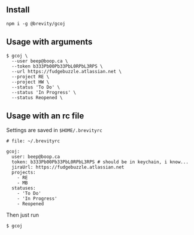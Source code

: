 ## Install

`npm i -g @brevity/gcoj`


## Usage with arguments

```
$ gcoj \
  --user beep@boop.ca \
  --token b333Pb00Pb33PbL0RPbL3RPS \
  --url https://fudgebuzzle.atlassian.net \
  --project RE \
  --project HW \
  --status 'To Do' \
  --status 'In Progress' \
  --status Reopened \
```

## Usage with an rc file

Settings are saved in `$HOME/.brevityrc`

```
# file: ~/.brevityrc

gcoj:
  user: beep@boop.ca
  token: b333Pb00Pb33PbL0RPbL3RPS # should be in keychain, i know...
  jiraUrl: https://fudgebuzzle.atlassian.net
  projects:
    - RE
    - MB
  statuses:
    - 'To Do'
    - 'In Progress'
    - Reopened
```

Then just run
```
$ gcoj
```
